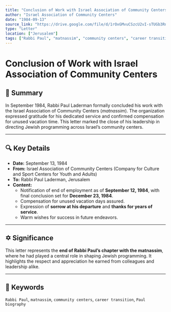 ```yaml
---
title: "Conclusion of Work with Israel Association of Community Centers"
author: "Israel Association of Community Centers"
date: "1984-09-13"
source_link: "https://drive.google.com/file/d/1rOxGMvuCSzcU2vI-sTUGb3RngobIfwd9/view?usp=sharing"
type: "Letter"
location: ["Jerusalem"]
tags: ["Rabbi Paul", "matnassim", "community centers", "career transition", "Paul biography"]
---
```


# Conclusion of Work with Israel Association of Community Centers

## 📝 Summary
In September 1984, Rabbi Paul Laderman formally concluded his work with the Israel Association of Community Centers (*matnassim*). The organization expressed gratitude for his dedicated service and confirmed compensation for unused vacation time. This letter marked the close of his leadership in directing Jewish programming across Israel’s community centers.

---

## 🔍 Key Details
- **Date:** September 13, 1984  
- **From:** Israel Association of Community Centers (Company for Culture and Sport Centers for Youth and Adults)  
- **To:** Rabbi Paul Laderman, Jerusalem  
- **Content:**  
  - Notification of end of employment as of **September 12, 1984**, with final conclusion set for **December 23, 1984**.  
  - Compensation for unused vacation days assured.  
  - Expression of **sorrow at his departure** and **thanks for years of service**.  
  - Warm wishes for success in future endeavors.  

---

## ✡ Significance
This letter represents the **end of Rabbi Paul’s chapter with the matnassim**, where he had played a central role in shaping Jewish programming. It highlights the respect and appreciation he earned from colleagues and leadership alike.

---

## 🧠 Keywords
`Rabbi Paul`, `matnassim`, `community centers`, `career transition`, `Paul biography`
